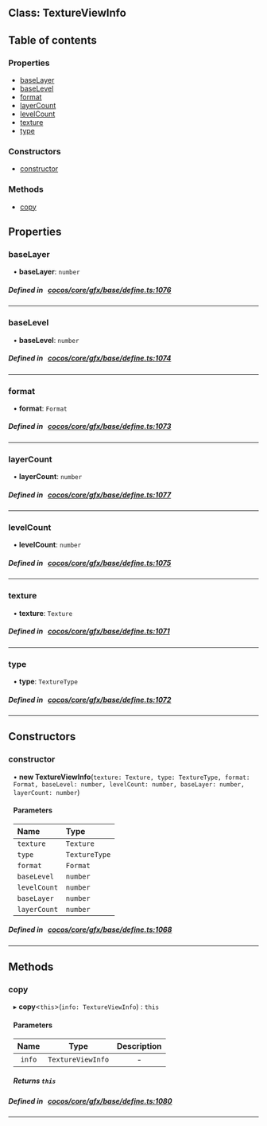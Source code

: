 
## Class: TextureViewInfo





<div class="table-of-content">
<h2>Table of contents</h2>


### Properties

- [ baseLayer](#baseLayer)
- [ baseLevel](#baseLevel)
- [ format](#format)
- [ layerCount](#layerCount)
- [ levelCount](#levelCount)
- [ texture](#texture)
- [ type](#type)

### Constructors

- [ constructor](#constructor)

### Methods

- [ copy](#copy)
</div>

## Properties


### baseLayer
<div style="margin-left: 10px;">




•  **baseLayer**:
`number` 
</div>

##### Defined in &nbsp;   [cocos/core/gfx/base/define.ts:1076](https://github.com/cocos-creator/engine/blob/c7bf6b8a9/cocos/core/gfx/base/define.ts#L1076)&nbsp;


___


### baseLevel
<div style="margin-left: 10px;">




•  **baseLevel**:
`number` 
</div>

##### Defined in &nbsp;   [cocos/core/gfx/base/define.ts:1074](https://github.com/cocos-creator/engine/blob/c7bf6b8a9/cocos/core/gfx/base/define.ts#L1074)&nbsp;


___


### format
<div style="margin-left: 10px;">




•  **format**:
`Format` 
</div>

##### Defined in &nbsp;   [cocos/core/gfx/base/define.ts:1073](https://github.com/cocos-creator/engine/blob/c7bf6b8a9/cocos/core/gfx/base/define.ts#L1073)&nbsp;


___


### layerCount
<div style="margin-left: 10px;">




•  **layerCount**:
`number` 
</div>

##### Defined in &nbsp;   [cocos/core/gfx/base/define.ts:1077](https://github.com/cocos-creator/engine/blob/c7bf6b8a9/cocos/core/gfx/base/define.ts#L1077)&nbsp;


___


### levelCount
<div style="margin-left: 10px;">




•  **levelCount**:
`number` 
</div>

##### Defined in &nbsp;   [cocos/core/gfx/base/define.ts:1075](https://github.com/cocos-creator/engine/blob/c7bf6b8a9/cocos/core/gfx/base/define.ts#L1075)&nbsp;


___


### texture
<div style="margin-left: 10px;">




•  **texture**:
`Texture` 
</div>

##### Defined in &nbsp;   [cocos/core/gfx/base/define.ts:1071](https://github.com/cocos-creator/engine/blob/c7bf6b8a9/cocos/core/gfx/base/define.ts#L1071)&nbsp;


___


### type
<div style="margin-left: 10px;">




•  **type**:
`TextureType` 
</div>

##### Defined in &nbsp;   [cocos/core/gfx/base/define.ts:1072](https://github.com/cocos-creator/engine/blob/c7bf6b8a9/cocos/core/gfx/base/define.ts#L1072)&nbsp;


___

<!---->
## Constructors


### constructor
<div style="margin-left: 10px;">

• **new TextureViewInfo**(`texture: Texture, type: TextureType, format: Format, baseLevel: number, levelCount: number, baseLayer: number, layerCount: number`)

#### Parameters

| Name | Type |
| :------ | :------ |
| `texture` | `Texture` |
| `type` | `TextureType` |
| `format` | `Format` |
| `baseLevel` | `number` |
| `levelCount` | `number` |
| `baseLayer` | `number` |
| `layerCount` | `number` |
</div>

##### Defined in &nbsp;   [cocos/core/gfx/base/define.ts:1068](https://github.com/cocos-creator/engine/blob/c7bf6b8a9/cocos/core/gfx/base/define.ts#L1068)&nbsp;


---

<!---->
## Methods

### copy

<div style="margin-left: 10px;">

▸   **copy**<`this`\>(`info: TextureViewInfo`) : `this`



#### Parameters

| Name | Type | Description |
| :------: | :------: | :------: |
| `info` | `TextureViewInfo` | - |


##### Returns `this`
</div>

##### Defined in &nbsp;   [cocos/core/gfx/base/define.ts:1080](https://github.com/cocos-creator/engine/blob/c7bf6b8a9/cocos/core/gfx/base/define.ts#L1080)&nbsp;
___
<!---->



